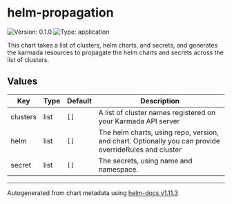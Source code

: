# helm-propagation

![Version: 0.1.0](https://img.shields.io/badge/Version-0.1.0-informational?style=flat-square) ![Type: application](https://img.shields.io/badge/Type-application-informational?style=flat-square)

This chart takes a list of clusters, helm charts, and secrets, and generates the karmada resources to propagate the helm charts and secrets across the list of clusters.

## Values

| Key | Type | Default | Description |
|-----|------|---------|-------------|
| clusters | list | `[]` | A list of cluster names registered on your Karmada API server |
| helm | list | `[]` | The helm charts, using repo, version, and chart. Optionally you can provide overrideRules and cluster |
| secret | list | `[]` | The secrets, using name and namespace. |

----------------------------------------------
Autogenerated from chart metadata using [helm-docs v1.11.3](https://github.com/norwoodj/helm-docs/releases/v1.11.3)
